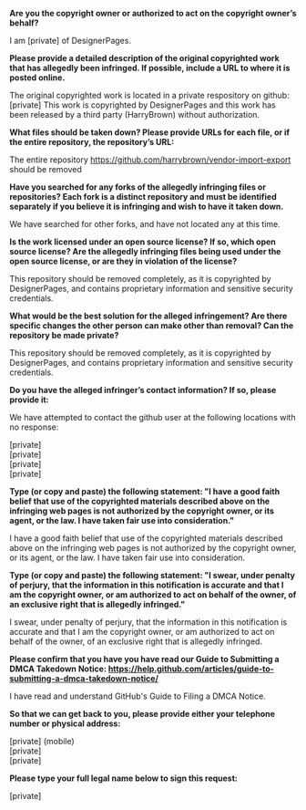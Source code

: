 **Are you the copyright owner or authorized to act on the copyright owner’s behalf?**

I am [private] of DesignerPages.

**Please provide a detailed description of the original copyrighted work that has allegedly been infringed. If possible, include a URL to where it is posted online.** 

The original copyrighted work is located in a private respository on github: [private] This work is copyrighted by DesignerPages and this work has been released by a third party (HarryBrown) without authorization.

**What files should be taken down? Please provide URLs for each file, or if the entire repository, the repository’s URL:** 

The entire repository https://github.com/harrybrown/vendor-import-export should be removed

**Have you searched for any forks of the allegedly infringing files or repositories? Each fork is a distinct repository and must be identified separately if you believe it is infringing and wish to have it taken down.** 

We have searched for other forks, and have not located any at this time.

**Is the work licensed under an open source license? If so, which open source license? Are the allegedly infringing files being used under the open source license, or are they in violation of the license?** 

This repository should be removed completely, as it is copyrighted by DesignerPages, and contains proprietary information and sensitive security credentials.

**What would be the best solution for the alleged infringement? Are there specific changes the other person can make other than removal? Can the repository be made private?**

This repository should be removed completely, as it is copyrighted by DesignerPages, and contains proprietary information and sensitive security credentials.

**Do you have the alleged infringer’s contact information? If so, please provide it:**

We have attempted to contact the github user at the following locations with no response:

[private]   
[private]    
[private]  
[private] 

**Type (or copy and paste) the following statement: "I have a good faith belief that use of the copyrighted materials described above on the infringing web pages is not authorized by the copyright owner, or its agent, or the law. I have taken fair use into consideration."**

I have a good faith belief that use of the copyrighted materials described above on the infringing web pages is not authorized by the copyright owner, or its agent, or the law. I have taken fair use into consideration.

**Type (or copy and paste) the following statement: "I swear, under penalty of perjury, that the information in this notification is accurate and that I am the copyright owner, or am authorized to act on behalf of the owner, of an exclusive right that is allegedly infringed."**

I swear, under penalty of perjury, that the information in this notification is accurate and that I am the copyright owner, or am authorized to act on behalf of the owner, of an exclusive right that is allegedly infringed.

**Please confirm that you have you have read our Guide to Submitting a DMCA Takedown Notice: https://help.github.com/articles/guide-to-submitting-a-dmca-takedown-notice/**

I have read and understand GitHub's Guide to Filing a DMCA Notice.

**So that we can get back to you, please provide either your telephone number or physical address:** 

[private] (mobile)   
[private]  
[private]

**Please type your full legal name below to sign this request:**

[private]
